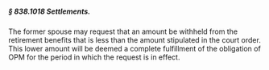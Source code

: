 ##### § 838.1018 Settlements. #####

The former spouse may request that an amount be withheld from the retirement benefits that is less than the amount stipulated in the court order. This lower amount will be deemed a complete fulfillment of the obligation of OPM for the period in which the request is in effect.